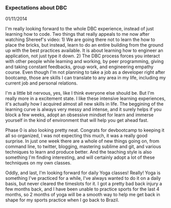 <h3> Expectations about DBC </h3>

01/11/2014

I'm really looking forward to the whole DBC experience, instead of just learning how to code. Two things that really appeals to me now after watching Shereef's video: 1) We are going there not to learn the how to place the bricks, but instead, learn to do an entire building from the ground up with the best practices available. It is about learning how to engineer an application, not just type it down. 2) The DBC process forces you interact with other people while learning and working, by peer programming, giving and taking constant feedbacks, group work, and engineering empathy course. Even though I'm not planning to take a job as a developer right after bootcamp, those are skills I can translate to any area in my life, including my current job and personal relations.

I'm a little bit nervous, yes, like I think everyone else should be. But I'm really more in a excitement state. I like these intensive learning experiences, it's actually how I acquired almost all new skills in life. The beggining of the learning curve is always very messy and intense, and it surely helps if you block a few weeks, adopt an obsessive mindset for learn and immerse yourself in the kind of environment that will help you get ahead fast.

Phase 0 is also looking pretty neat. Congrats for devbootcamp to keeping it all so organized, I was not expecting this much, it was a really good surprise. In just one week there are a whole of new things going on, from command line, to twitter, blogging, mastering sublime and git, and various techniques to learn and produce better. And the teaching style is also something I'm finding interesting, and will certainly adopt a lot of these techniques on my own classes.

Oddly, and last, I'm looking forward for daily Yoga classes! Really! Yoga is something I've practiced for a while, I've always wanted to do it on a daily basis, but never cleared the timeslots for it. I got a pretty bad back injury a few months back, and I have been unable to practice sports for the last 4 months, so 2 months of yoga will be a smooth way to help me get back in shape for my sports practice when I go back to Brazil.





















